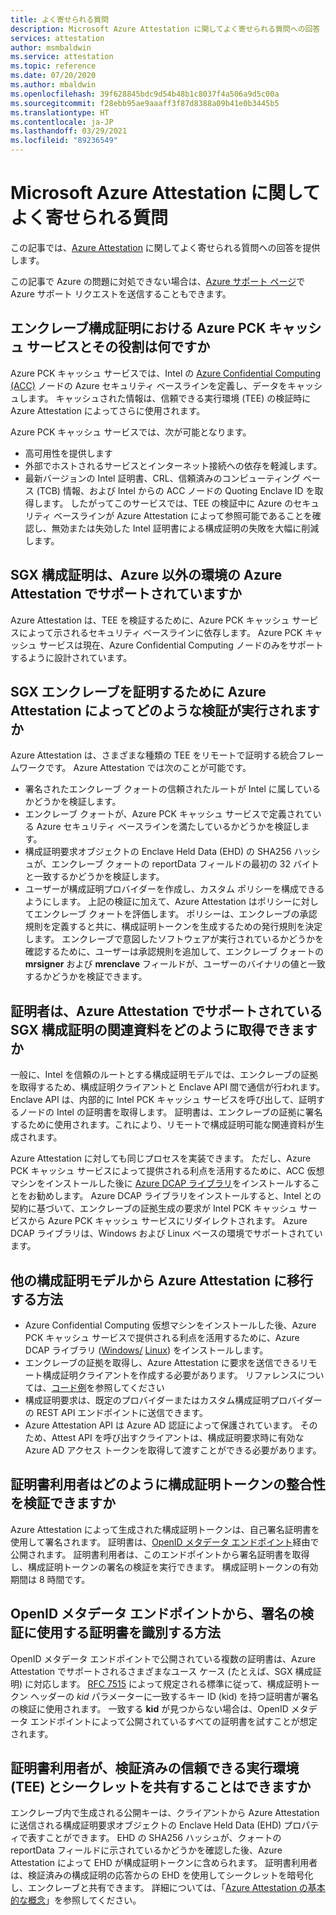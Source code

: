 ```yaml
---
title: よく寄せられる質問
description: Microsoft Azure Attestation に関してよく寄せられる質問への回答
services: attestation
author: msmbaldwin
ms.service: attestation
ms.topic: reference
ms.date: 07/20/2020
ms.author: mbaldwin
ms.openlocfilehash: 39f628845bdc9d54b48b1c8037f4a506a9d5c00a
ms.sourcegitcommit: f28ebb95ae9aaaff3f87d8388a09b41e0b3445b5
ms.translationtype: HT
ms.contentlocale: ja-JP
ms.lasthandoff: 03/29/2021
ms.locfileid: "89236549"
---
```

# <a name="frequently-asked-questions-for-microsoft-azure-attestation"></a>Microsoft Azure Attestation に関してよく寄せられる質問

この記事では、[Azure Attestation](overview.md) に関してよく寄せられる質問への回答を提供します。

この記事で Azure の問題に対処できない場合は、[Azure サポート ページ](https://azure.microsoft.com/support/options/)で Azure サポート リクエストを送信することもできます。

## <a name="what-is-azure-pck-caching-service-and-its-role-in-enclave-attestation"></a>エンクレーブ構成証明における Azure PCK キャッシュ サービスとその役割は何ですか

Azure PCK キャッシュ サービスでは、Intel の [Azure Confidential Computing (ACC)](../confidential-computing/overview.md) ノードの Azure セキュリティ ベースラインを定義し、データをキャッシュします。 キャッシュされた情報は、信頼できる実行環境 (TEE) の検証時に Azure Attestation によってさらに使用されます。  

Azure PCK キャッシュ サービスでは、次が可能となります。
   - 高可用性を提供します 
   - 外部でホストされるサービスとインターネット接続への依存を軽減します。
   - 最新バージョンの Intel 証明書、CRL、信頼済みのコンピューティング ベース (TCB) 情報、および Intel からの ACC ノードの Quoting Enclave ID を取得します。 したがってこのサービスでは、TEE の検証中に Azure のセキュリティ ベースラインが Azure Attestation によって参照可能であることを確認し、無効または失効した Intel 証明書による構成証明の失敗を大幅に削減します。  

## <a name="is-sgx-attestation-supported-by-azure-attestation-in-non-azure-environments"></a>SGX 構成証明は、Azure 以外の環境の Azure Attestation でサポートされていますか

Azure Attestation は、TEE を検証するために、Azure PCK キャッシュ サービスによって示されるセキュリティ ベースラインに依存します。 Azure PCK キャッシュ サービスは現在、Azure Confidential Computing ノードのみをサポートするように設計されています。 

## <a name="what-validations-does-azure-attestation-perform-for-attesting-sgx-enclaves"></a>SGX エンクレーブを証明するために Azure Attestation によってどのような検証が実行されますか

Azure Attestation は、さまざまな種類の TEE をリモートで証明する統合フレームワークです。 Azure Attestation では次のことが可能です。

   - 署名されたエンクレーブ クォートの信頼されたルートが Intel に属しているかどうかを検証します。
   - エンクレーブ クォートが、Azure PCK キャッシュ サービスで定義されている Azure セキュリティ ベースラインを満たしているかどうかを検証します。
   - 構成証明要求オブジェクトの Enclave Held Data (EHD) の SHA256 ハッシュが、エンクレーブ クォートの reportData フィールドの最初の 32 バイトと一致するかどうかを検証します。
   - ユーザーが構成証明プロバイダーを作成し、カスタム ポリシーを構成できるようにします。 上記の検証に加えて、Azure Attestation はポリシーに対してエンクレーブ クォートを評価します。 ポリシーは、エンクレーブの承認規則を定義すると共に、構成証明トークンを生成するための発行規則を決定します。 エンクレーブで意図したソフトウェアが実行されているかどうかを確認するために、ユーザーは承認規則を追加して、エンクレーブ クォートの **mrsigner** および **mrenclave** フィールドが、ユーザーのバイナリの値と一致するかどうかを検証できます。

## <a name="how-can-a-verifier-obtain-the-collateral-for-sgx-attestation-supported-by-azure-attestation"></a>証明者は、Azure Attestation でサポートされている SGX 構成証明の関連資料をどのように取得できますか

一般に、Intel を信頼のルートとする構成証明モデルでは、エンクレーブの証拠を取得するため、構成証明クライアントと Enclave API 間で通信が行われます。 Enclave API は、内部的に Intel PCK キャッシュ サービスを呼び出して、証明するノードの Intel の証明書を取得します。 証明書は、エンクレーブの証拠に署名するために使用されます。これにより、リモートで構成証明可能な関連資料が生成されます。  

Azure Attestation に対しても同じプロセスを実装できます。 ただし、Azure PCK キャッシュ サービスによって提供される利点を活用するために、ACC 仮想マシンをインストールした後に [Azure DCAP ライブラリ](https://www.nuget.org/packages/Microsoft.Azure.DCAP)をインストールすることをお勧めします。 Azure DCAP ライブラリをインストールすると、Intel との契約に基づいて、エンクレーブの証拠生成の要求が Intel PCK キャッシュ サービスから Azure PCK キャッシュ サービスにリダイレクトされます。 Azure DCAP ライブラリは、Windows および Linux ベースの環境でサポートされています。

## <a name="how-to-shift-to-azure-attestation-from-other-attestation-models"></a>他の構成証明モデルから Azure Attestation に移行する方法

- Azure Confidential Computing 仮想マシンをインストールした後、Azure PCK キャッシュ サービスで提供される利点を活用するために、Azure DCAP ライブラリ ([Windows/](https://www.nuget.org/packages/Microsoft.Azure.DCAP/) [Linux](https://packages.microsoft.com/ubuntu/18.04/prod/pool/main/a/az-dcap-client/)) をインストールします。
- エンクレーブの証拠を取得し、Azure Attestation に要求を送信できるリモート構成証明クライアントを作成する必要があります。 リファレンスについては、[コード例](/samples/browse/?expanded=azure&terms=attestation)を参照してください 
- 構成証明要求は、既定のプロバイダーまたはカスタム構成証明プロバイダーの REST API エンドポイントに送信できます。 
- Azure Attestation API は Azure AD 認証によって保護されています。 そのため、Attest API を呼び出すクライアントは、構成証明要求時に有効な Azure AD アクセス トークンを取得して渡すことができる必要があります。 

## <a name="how-can-the-relying-party-verify-the-integrity-of-attestation-token"></a>証明書利用者はどのように構成証明トークンの整合性を検証できますか

Azure Attestation によって生成された構成証明トークンは、自己署名証明書を使用して署名されます。 証明書は、[OpenID メタデータ エンドポイント](/rest/api/attestation/metadataconfiguration/get)経由で公開されます。 証明書利用者は、このエンドポイントから署名証明書を取得し、構成証明トークンの署名の検証を実行できます。 構成証明トークンの有効期間は 8 時間です。 

## <a name="how-to-identify-the-certificate-to-be-used-for-signature-verification-from-the-openid-metadata-endpoint"></a>OpenID メタデータ エンドポイントから、署名の検証に使用する証明書を識別する方法

OpenID メタデータ エンドポイントで公開されている複数の証明書は、Azure Attestation でサポートされるさまざまなユース ケース (たとえば、SGX 構成証明) に対応します。 [RFC 7515](https://tools.ietf.org/html/rfc7515) によって規定される標準に従って、構成証明トークン ヘッダーの *kid* パラメーターに一致するキー ID (kid) を持つ証明書が署名の検証に使用されます。 一致する **kid** が見つからない場合は、OpenID メタデータ エンドポイントによって公開されているすべての証明書を試すことが想定されます。

## <a name="is-it-possible-for-the-relying-party-to-share-secrets-with-the-validated-trusted-execution-environments-tees"></a>証明書利用者が、検証済みの信頼できる実行環境 (TEE) とシークレットを共有することはできますか

エンクレーブ内で生成される公開キーは、クライアントから Azure Attestation に送信される構成証明要求オブジェクトの Enclave Held Data (EHD) プロパティで表すことができます。 EHD の SHA256 ハッシュが、クォートの reportData フィールドに示されているかどうかを確認した後、Azure Attestation によって EHD が構成証明トークンに含められます。 証明書利用者は、検証済みの構成証明の応答からの EHD を使用してシークレットを暗号化し、エンクレーブと共有できます。 詳細については、「[Azure Attestation の基本的な概念](basic-concepts.md)」を参照してください。

